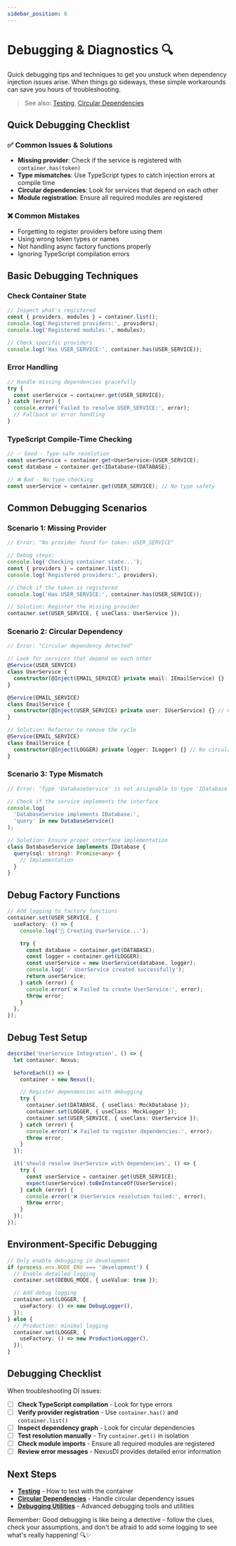 ```yaml
---
sidebar_position: 8
---
```


# Debugging & Diagnostics 🔍

Quick debugging tips and techniques to get you unstuck when dependency injection issues arise. When things go sideways, these simple workarounds can save you hours of troubleshooting.

> See also: [Testing](../testing.md), [Circular Dependencies](circular-dependencies.md)

## Quick Debugging Checklist

### ✅ Common Issues & Solutions

- **Missing provider**: Check if the service is registered with `container.has(token)`
- **Type mismatches**: Use TypeScript types to catch injection errors at compile time
- **Circular dependencies**: Look for services that depend on each other
- **Module registration**: Ensure all required modules are registered

### ❌ Common Mistakes

- Forgetting to register providers before using them
- Using wrong token types or names
- Not handling async factory functions properly
- Ignoring TypeScript compilation errors

## Basic Debugging Techniques

### Check Container State

```typescript
// Inspect what's registered
const { providers, modules } = container.list();
console.log('Registered providers:', providers);
console.log('Registered modules:', modules);

// Check specific providers
console.log('Has USER_SERVICE:', container.has(USER_SERVICE));
```

### Error Handling

```typescript
// Handle missing dependencies gracefully
try {
  const userService = container.get(USER_SERVICE);
} catch (error) {
  console.error('Failed to resolve USER_SERVICE:', error);
  // Fallback or error handling
}
```

### TypeScript Compile-Time Checking

```typescript
// ✅ Good - Type-safe resolution
const userService = container.get<UserService>(USER_SERVICE);
const database = container.get<IDatabase>(DATABASE);

// ❌ Bad - No type checking
const userService = container.get(USER_SERVICE); // No type safety
```

## Common Debugging Scenarios

### Scenario 1: Missing Provider

```typescript
// Error: "No provider found for token: USER_SERVICE"

// Debug steps:
console.log('Checking container state...');
const { providers } = container.list();
console.log('Registered providers:', providers);

// Check if the token is registered
console.log('Has USER_SERVICE:', container.has(USER_SERVICE));

// Solution: Register the missing provider
container.set(USER_SERVICE, { useClass: UserService });
```

### Scenario 2: Circular Dependency

```typescript
// Error: "Circular dependency detected"

// Look for services that depend on each other
@Service(USER_SERVICE)
class UserService {
  constructor(@Inject(EMAIL_SERVICE) private email: IEmailService) {}
}

@Service(EMAIL_SERVICE)
class EmailService {
  constructor(@Inject(USER_SERVICE) private user: IUserService) {} // Circular!
}

// Solution: Refactor to remove the cycle
@Service(EMAIL_SERVICE)
class EmailService {
  constructor(@Inject(LOGGER) private logger: ILogger) {} // No circular dependency
}
```

### Scenario 3: Type Mismatch

```typescript
// Error: "Type 'DatabaseService' is not assignable to type 'IDatabase'"

// Check if the service implements the interface
console.log(
  'DatabaseService implements IDatabase:',
  'query' in new DatabaseService()
);

// Solution: Ensure proper interface implementation
class DatabaseService implements IDatabase {
  query(sql: string): Promise<any> {
    // Implementation
  }
}
```

## Debug Factory Functions

```typescript
// Add logging to factory functions
container.set(USER_SERVICE, {
  useFactory: () => {
    console.log('🔧 Creating UserService...');

    try {
      const database = container.get(DATABASE);
      const logger = container.get(LOGGER);
      const userService = new UserService(database, logger);
      console.log('✅ UserService created successfully');
      return userService;
    } catch (error) {
      console.error('❌ Failed to create UserService:', error);
      throw error;
    }
  },
});
```

## Debug Test Setup

```typescript
describe('UserService Integration', () => {
  let container: Nexus;

  beforeEach(() => {
    container = new Nexus();

    // Register dependencies with debugging
    try {
      container.set(DATABASE, { useClass: MockDatabase });
      container.set(LOGGER, { useClass: MockLogger });
      container.set(USER_SERVICE, { useClass: UserService });
    } catch (error) {
      console.error('❌ Failed to register dependencies:', error);
      throw error;
    }
  });

  it('should resolve UserService with dependencies', () => {
    try {
      const userService = container.get(USER_SERVICE);
      expect(userService).toBeInstanceOf(UserService);
    } catch (error) {
      console.error('❌ UserService resolution failed:', error);
      throw error;
    }
  });
});
```

## Environment-Specific Debugging

```typescript
// Only enable debugging in development
if (process.env.NODE_ENV === 'development') {
  // Enable detailed logging
  container.set(DEBUG_MODE, { useValue: true });

  // Add debug logging
  container.set(LOGGER, {
    useFactory: () => new DebugLogger(),
  });
} else {
  // Production: minimal logging
  container.set(LOGGER, {
    useFactory: () => new ProductionLogger(),
  });
}
```

## Debugging Checklist

When troubleshooting DI issues:

- [ ] **Check TypeScript compilation** - Look for type errors
- [ ] **Verify provider registration** - Use `container.has()` and `container.list()`
- [ ] **Inspect dependency graph** - Look for circular dependencies
- [ ] **Test resolution manually** - Try `container.get()` in isolation
- [ ] **Check module imports** - Ensure all required modules are registered
- [ ] **Review error messages** - NexusDI provides detailed error information

## Next Steps

- **[Testing](../testing.md)** - How to test with the container
- **[Circular Dependencies](circular-dependencies.md)** - Handle circular dependency issues
- **[Debugging Utilities](debugging-utilities.md)** - Advanced debugging tools and utilities

Remember: Good debugging is like being a detective - follow the clues, check your assumptions, and don't be afraid to add some logging to see what's really happening! 🔍✨

